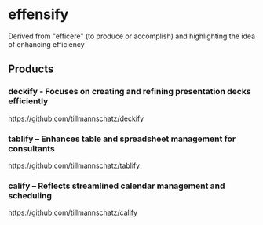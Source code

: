 # effensify
Derived from "efficere" (to produce or accomplish) and highlighting the idea of enhancing efficiency

## Products
### deckify - Focuses on creating and refining presentation decks efficiently
https://github.com/tillmannschatz/deckify
### tablify – Enhances table and spreadsheet management for consultants
https://github.com/tillmannschatz/tablify
### calify – Reflects streamlined calendar management and scheduling
https://github.com/tillmannschatz/calify
